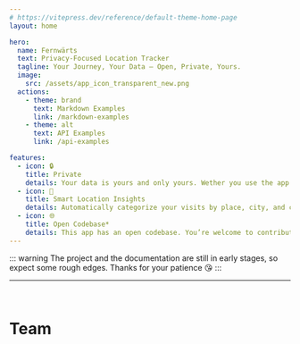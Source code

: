 ```yaml
---
# https://vitepress.dev/reference/default-theme-home-page
layout: home

hero:
  name: Fernwärts
  text: Privacy-Focused Location Tracker
  tagline: Your Journey, Your Data – Open, Private, Yours.
  image: 
    src: /assets/app_icon_transparent_new.png
  actions:
    - theme: brand
      text: Markdown Examples
      link: /markdown-examples
    - theme: alt
      text: API Examples
      link: /api-examples

features:
  - icon: 🔒
    title: Private
    details: Your data is yours and only yours. Wether you use the app local-only or self-hosted, your information remains under your control.
  - icon: 📍
    title: Smart Location Insights
    details: Automatically categorize your visits by place, city, and country—creating a meaningful timeline of your travels.
  - icon: 🌐
    title: Open Codebase*
    details: This app has an open codebase. You’re welcome to contribute to its development! :) <br><br><span style="color:var(--vp-c-text-3)">* Due to the dual license model, the app is (by the OSI definition) not open source</span>
---
```


::: warning
The project and the documentation are still in early stages, so expect some rough edges. Thanks for your patience 😘
:::

---
<pre>

</pre>
# Team
<script setup>
import { VPTeamMembers } from 'vitepress/theme'

const members = [
  {
    avatar: 'https://avatars.githubusercontent.com/u/25333824?v=4',
    name: 'Anton Heuchert',
    title: 'Developer/Creator',
    sponsor: 'https://github.com/sponsors/ton-An',
    links: [
      { icon: 'github', link: 'https://github.com/ton-An' },
    ]
  },
]
</script>
<VPTeamMembers size="small" :members="members" />
